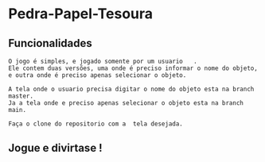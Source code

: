 # Pedra-Papel-Tesoura

## Funcionalidades
	O jogo é simples, e jogado somente por um usuario   .
    Ele contem duas versões, uma onde é preciso informar o nome do objeto,
    e outra onde é preciso apenas selecionar o objeto.

    A tela onde o usuario precisa digitar o nome do objeto esta na branch master.
    Ja a tela onde e preciso apenas selecionar o objeto esta na branch main.

    Faça o clone do repositorio com a  tela desejada.
## Jogue e divirtase !
